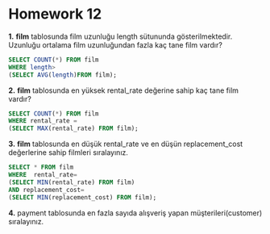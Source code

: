 # Homework 12 
**1.** **film** tablosunda film uzunluğu length sütununda gösterilmektedir. Uzunluğu ortalama film uzunluğundan fazla kaç tane film vardır?
```sql
SELECT COUNT(*) FROM film
WHERE length>
(SELECT AVG(length)FROM film);
```

**2.** **film** tablosunda en yüksek rental_rate değerine sahip kaç tane film vardır?
```sql
SELECT COUNT(*) FROM film
WHERE rental_rate = 
(SELECT MAX(rental_rate) FROM film);
```
**3.** **film** tablosunda en düşük rental_rate ve en düşün replacement_cost değerlerine sahip filmleri sıralayınız.
```sql
SELECT * FROM film
WHERE  rental_rate=
(SELECT MIN(rental_rate) FROM film)
AND replacement_cost=
(SELECT MIN(replacement_cost) FROM film);
```
**4.** payment tablosunda en fazla sayıda alışveriş yapan müşterileri(customer) sıralayınız.
